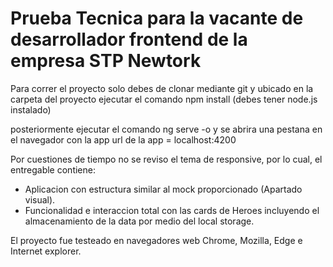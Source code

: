 # Prueba Tecnica para la vacante de desarrollador frontend de la empresa STP Newtork
Para correr el proyecto solo debes de clonar mediante git y ubicado en la carpeta del proyecto
ejecutar el comando npm install (debes tener node.js instalado)

posteriormente ejecutar el comando ng serve -o y se abrira una pestana en el navegador con la app
url de la app = localhost:4200

Por cuestiones de tiempo no se reviso el tema de responsive, por lo cual, el entregable contiene:
- Aplicacion con estructura similar al mock proporcionado (Apartado visual).
- Funcionalidad e interaccion total con las cards de Heroes incluyendo el almacenamiento de la data por medio del local storage.

El proyecto fue testeado en navegadores web Chrome, Mozilla, Edge e Internet explorer.